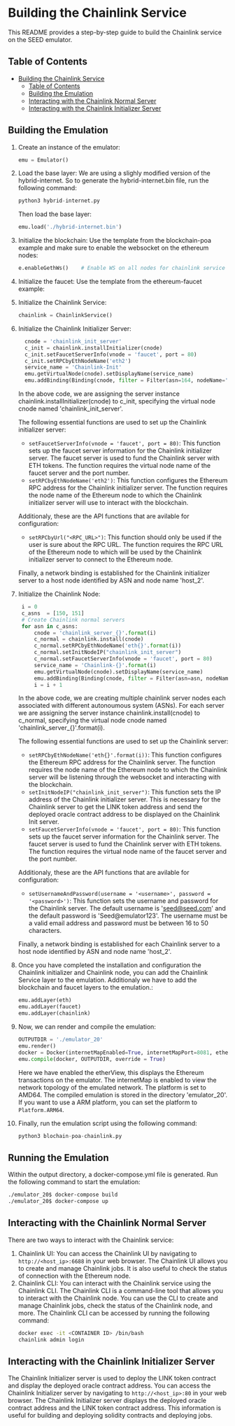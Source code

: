 # Building the Chainlink Service

This README provides a step-by-step guide to build the Chainlink service on the SEED emulator.

## Table of Contents
- [Building the Chainlink Service](#building-the-chainlink-service)
  - [Table of Contents](#table-of-contents)
  - [Building the Emulation](#building-the-emulation)
  - [Interacting with the Chainlink Normal Server](#interacting-with-the-chainlink-normal-server)
  - [Interacting with the Chainlink Initializer Server](#interacting-with-the-chainlink-initializer-server)


## Building the Emulation
1. Create an instance of the emulator:
    ```python
    emu = Emulator()
    ```
2. Load the base layer:
We are using a slighly modified version of the hybrid-internet. So to generate the hybrid-internet.bin file, run the following command:

    ```python
    python3 hybrid-internet.py
    ```
    
    Then load the base layer:

    ```python
    emu.load('./hybrid-internet.bin')
    ```
3. Initialize the blockchain:
Use the template from the blockchain-poa example and make sure to enable the websocket on the ethereum nodes:
    ```python
    e.enableGethWs()    # Enable WS on all nodes for chainlink service to listen
    ```
4. Initialize the faucet:
Use the template from the ethereum-faucet example:

5. Initialize the Chainlink Service:
    ```python
    chainlink = ChainlinkService()
    ```
6. Initialize the Chainlink Initializer Server:
    ```python
      cnode = 'chainlink_init_server'
      c_init = chainlink.installInitializer(cnode)
      c_init.setFaucetServerInfo(vnode = 'faucet', port = 80)
      c_init.setRPCbyEthNodeName('eth2')
      service_name = 'Chainlink-Init'
      emu.getVirtualNode(cnode).setDisplayName(service_name)
      emu.addBinding(Binding(cnode, filter = Filter(asn=164, nodeName='host_2')))
    ```
    In the above code, we are assigning the server instance chainlink.installInitializer(cnode) to c_init, specifying the virtual node cnode named 'chainlink_init_server'. 
    
    The following essential functions are used to set up the Chainlink initializer server:
    - `setFaucetServerInfo(vnode = 'faucet', port = 80)`: This function sets up the faucet server information for the Chainlink initializer server. The faucet server is used to fund the Chainlink server with ETH tokens. The function requires the virtual node name of the faucet server and the port number.
    - `setRPCbyEthNodeName('eth2')`: This function configures the Ethereum RPC address for the Chainlink initializer server. The function requires the node name of the Ethereum node to which the Chainlink initializer server  will use to interact with the blockchain.
    
    Additionaly, these are the API functions that are avilable for configuration:
    - `setRPCbyUrl("<RPC_URL>")`: This function should only be used if the user is sure about the RPC URL. The function requires the RPC URL of the Ethereum node to which will be used by the Chainlink initializer server to connect to the Ethereum node.

    Finally, a network binding is established for the Chainlink initializer server to a host node identified by ASN and node name 'host_2'.

7. Initialize the Chainlink Node:
   ```python
    i = 0
    c_asns  = [150, 151]
    # Create Chainlink normal servers
    for asn in c_asns:
        cnode = 'chainlink_server_{}'.format(i)
        c_normal = chainlink.install(cnode)
        c_normal.setRPCbyEthNodeName('eth{}'.format(i))
        c_normal.setInitNodeIP("chainlink_init_server")
        c_normal.setFaucetServerInfo(vnode = 'faucet', port = 80)
        service_name = 'Chainlink-{}'.format(i)
        emu.getVirtualNode(cnode).setDisplayName(service_name)
        emu.addBinding(Binding(cnode, filter = Filter(asn=asn, nodeName='host_2')))
        i = i + 1
    ```
    In the above code, we are creating multiple chainlink server nodes each associated with different autonoumous system (ASNs). For each server we are assigning the server instance chainlink.install(cnode) to c_normal, specifying the virtual node cnode named 'chainlink_server_{}'.format(i). 
    
    The following essential functions are used to set up the Chainlink server:
    - `setRPCbyEthNodeName('eth{}'.format(i))`: This function configures the Ethereum RPC address for the Chainlink server. The function requires the node name of the Ethereum node to which the Chainlink server will be listening through the websocket and interacting with the blockchain.
    - `setInitNodeIP("chainlink_init_server")`: This function sets the IP address of the Chainlink initializer server. This is necessary for the Chainlink server to get the LINK token address and send the deployed oracle contract address to be displayed on the Chainlink Init server.
    - `setFaucetServerInfo(vnode = 'faucet', port = 80)`: This function sets up the faucet server information for the Chainlink server. The faucet server is used to fund the Chainlink server with ETH tokens. The function requires the virtual node name of the faucet server and the port number.

    Additionaly, these are the API functions that are avilable for configuration:
    - `setUsernameAndPassword(username = '<username>', password = '<password>')`: This function sets the username and password for the Chainlink server. The default username is 'seed@seed.com' and the default password is 'Seed@emulator123'. The username must be a valid email address and password must be between 16 to 50 characters.

    Finally, a network binding is established for each Chainlink server to a host node identified by ASN and node name 'host_2'.

8. Once you have completed the installation and configuration the Chainlink initializer and Chainlink node, you can add the Chainlink Service layer to the emulation. Additionaly we have to add the blockchain and faucet layers to the emulation.:
    ```python
    emu.addLayer(eth)
    emu.addLayer(faucet)
    emu.addLayer(chainlink)
    ```
9. Now, we can render and compile the emulation:
    ```python
    OUTPUTDIR = './emulator_20'
    emu.render()
    docker = Docker(internetMapEnabled=True, internetMapPort=8081, etherViewEnabled=True, platform=Platform.AMD64)
    emu.compile(docker, OUTPUTDIR, override = True)
    ```
    Here we have enabled the etherView, this displays the Ethereum transactions on the emulator. The internetMap is enabled to view the network topology of the emulated network. The platform is set to AMD64. The compiled emulation is stored in the directory 'emulator_20'. If you want to use a ARM platform, you can set the platform to `Platform.ARM64`.
10. Finally, run the emulation script using the following command:
    ```python
    python3 blochain-poa-chainlink.py
    ```

## Running the Emulation
Within the output directory, a docker-compose.yml file is generated. Run the following command to start the emulation:
```bash
./emulator_20$ docker-compose build
./emulator_20$ docker-compose up
```

## Interacting with the Chainlink Normal Server
There are two ways to interact with the Chainlink service:
1. Chainlink UI: You can access the Chainlink UI by navigating to `http://<host_ip>:6688` in your web browser. The Chainlink UI allows you to create and manage Chainlink jobs. It is also useful to check the status of connection with the Ethereum node.
2. Chainlink CLI: You can interact with the Chainlink service using the Chainlink CLI. The Chainlink CLI is a command-line tool that allows you to interact with the Chainlink node. You can use the CLI to create and manage Chainlink jobs, check the status of the Chainlink node, and more. The Chainlink CLI can be accessed by running the following command:
    ```bash
    docker exec -it <CONTAINER ID> /bin/bash
    chainlink admin login
    ```

## Interacting with the Chainlink Initializer Server
The Chainlink Initializer server is used to deploy the LINK token contract and display the deployed oracle contract address. You can access the Chainlink Initializer server by navigating to `http://<host_ip>:80` in your web browser. The Chainlink Initializer server displays the deployed oracle contract address and the LINK token contract address. This information is useful for building and deploying solidity contracts and deploying jobs.
